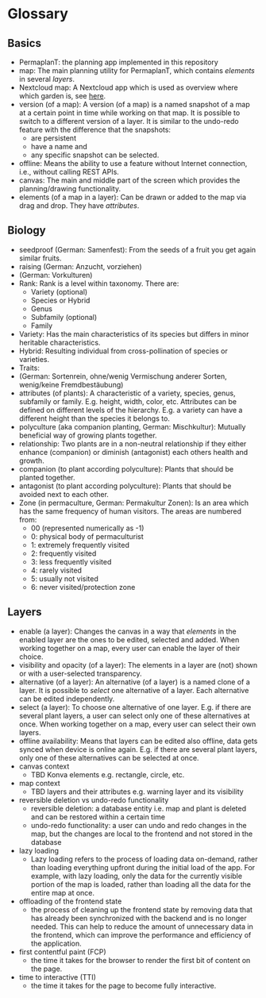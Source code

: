 # Glossary

## Basics

-   PermaplanT:
    the planning app implemented in this repository
-   map:
    The main planning utility for PermaplanT, which contains _elements_ in several _layers_.
-   Nextcloud map:
    A Nextcloud app which is used as overview where which garden is, see [here](https://apps.nextcloud.com/apps/maps).
-   version (of a map):
    A version (of a map) is a named snapshot of a map at a certain point in time while working on that map.
    It is possible to switch to a different version of a layer.
    It is similar to the undo-redo feature with the difference that the snapshots:
    - are persistent
    - have a name and
    - any specific snapshot can be selected.
-   offline:
    Means the ability to use a feature without Internet connection, i.e., without calling REST APIs.
-   canvas:
    The main and middle part of the screen which provides the planning/drawing functionality.
-   elements (of a map in a layer):
    Can be drawn or added to the map via drag and drop.
    They have *attributes*.

## Biology

-   seedproof (German: Samenfest):
    From the seeds of a fruit you get again similar fruits.
-   raising (German: Anzucht, vorziehen)
-   (German: Vorkulturen)
-   Rank:
    Rank is a level within taxonomy.
    There are:
    - Variety (optional)
    - Species or Hybrid
    - Genus
    - Subfamily (optional)
    - Family
-   Variety:
    Has the main characteristics of its species but differs in minor heritable characteristics.
-   Hybrid:
    Resulting individual from cross-pollination of species or varieties.
-   Traits:
-   (German: Sortenrein, ohne/wenig Vermischung anderer Sorten, wenig/keine Fremdbestäubung)
-   attributes (of plants):
    A characteristic of a variety, species, genus, subfamily or family.
    E.g. height, width, color, etc.
    Attributes can be defined on different levels of the hierarchy.
    E.g. a variety can have a different height than the species it belongs to.
-   polyculture (aka companion planting, German: Mischkultur):
    Mutually beneficial way of growing plants together.
-   relationship:
    Two plants are in a non-neutral relationship if they either enhance (companion)
    or diminish (antagonist) each others health and growth.
-   companion (to plant according polyculture):
    Plants that should be planted together.
-   antagonist (to plant according polyculture):
    Plants that should be avoided next to each other.
-   Zone (in permaculture, German: Permakultur Zonen):
    Is an area which has the same frequency of human visitors.
    The areas are numbered from:
    - 00 (represented numerically as -1)
    - 0: physical body of permaculturist
    - 1: extremely frequently visited
    - 2: frequently visited
    - 3: less frequently visited
    - 4: rarely visited
    - 5: usually not visited
    - 6: never visited/protection zone

## Layers

-   enable (a layer):
    Changes the canvas in a way that *elements* in the enabled layer are the ones to be edited, selected and added.
    When working together on a map, every user can enable the layer of their choice.
-   visibility and opacity (of a layer):
    The elements in a layer are (not) shown or with a user-selected transparency.
-   alternative (of a layer):
    An alternative (of a layer) is a named clone of a layer.
    It is possible to _select_ one alternative of a layer.
    Each alternative can be edited independently.
-   select (a layer):
    To choose one alternative of one layer.
    E.g. if there are several plant layers, a user can select only one of these alternatives at once.
    When working together on a map, every user can select their own layers.
-   offline availability:
    Means that layers can be edited also offline, data gets synced when device is online again.
    E.g. if there are several plant layers, only one of these alternatives can be selected at once.
-   canvas context
    -   TBD Konva elements e.g. rectangle, circle, etc.
-   map context
    -   TBD layers and their attributes e.g. warning layer and its visibility
-   reversible deletion vs undo-redo functionality
    -   reversible deletion: a database entity i.e. map and plant is deleted and can be restored within a certain time
    -   undo-redo functionality: a user can undo and redo changes in the map, but the changes are local to the frontend and not stored in the database
-   lazy loading
    -   Lazy loading refers to the process of loading data on-demand, rather than loading everything upfront during the initial load of the app.
        For example, with lazy loading, only the data for the currently visible portion of the map is loaded, rather than loading all the data for the entire map at once.
-   offloading of the frontend state
    -   the process of cleaning up the frontend state by removing data that has already been synchronized with the backend and is no longer needed. This can help to reduce the amount of unnecessary data in the frontend, which can improve the performance and efficiency of the application.
-   first contentful paint (FCP)
    -   the time it takes for the browser to render the first bit of content on the page.
-   time to interactive (TTI)
    -   the time it takes for the page to become fully interactive.
